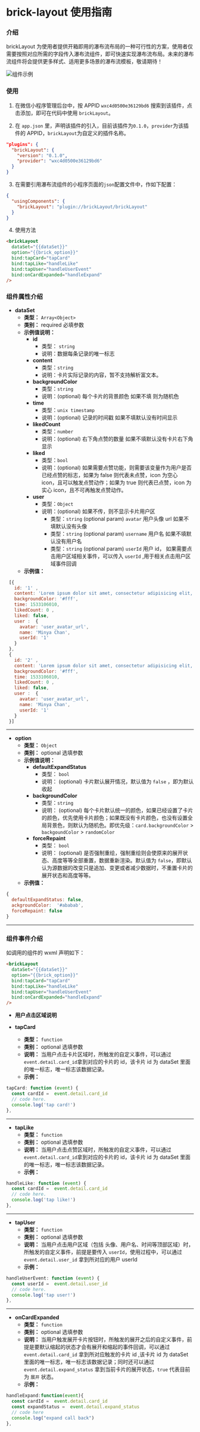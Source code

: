 # brick-layout 使用指南
### 介绍
  brickLayout 为使用者提供开箱即用的瀑布流布局的一种可行性的方案，使用者仅需要按照对应所需的字段传入瀑布流组件，即可快速实现瀑布流布局。未来的瀑布流组件将会提供更多样式、适用更多场景的瀑布流模板，敬请期待！

  ![组件示例]('brickLayout/demo.png')

### 使用
1. 在微信小程序管理后台中，按 APPID `wxc4d0500e36129bd6` 搜索到该插件，点击添加，即可在代码中使用 `brickLayout`。

2. 在 `app.json` 里，声明该插件的引入，目前该插件为`0.1.0`，`provider`为该插件的 APPID，`brickLayout`为自定义的插件名称。
```json
"plugins": {
  "brickLayout": {
    "version": "0.1.0",
    "provider": "wxc4d0500e36129bd6"
  }
}
```

3. 在需要引用瀑布流组件的小程序页面的`json`配置文件中，作如下配置：
```json
{
  "usingComponents": {
    "brickLayout": "plugin://brickLayout/brickLayout"
  }
}
```

4. 使用方法
```html
<brickLayout 
  dataSet="{{dataSet}}"  
  option="{{brick_option}}" 
  bind:tapCard="tapCard" 
  bind:tapLike="handleLike" 
  bind:tapUser="handleUserEvent"
  bind:onCardExpanded="handleExpand"
/>
```

### 组件属性介绍
* **dataSet**
	* **类型：**  `Array<Object>`
	* **类别：** required 必填参数
	* **示例值说明：**
		* **id**  
			* 类型： `string`
			* 说明：数据每条记录的唯一标志
		* **content**  
			* 类型：`string`
			* 说明：卡片实际记录的内容，暂不支持解析富文本。
		* **backgroundColor** 
			* 类型：`string`
			* 说明：(optional) 每个卡片的背景颜色 如果不填 则为随机色
		* **time** 
			* 类型：`unix timestamp`
			* 说明：(optional) 记录的时间戳 如果不填默认没有时间显示
		* **likedCount** 
			* 类型：`number`
			* 说明：(optional) 右下角点赞的数量 如果不填默认没有卡片右下角显示
		* **liked** 
			* 类型：`bool`
			* 说明：(optional) 如果需要点赞功能，则需要该变量作为用户是否已经点赞的标志，如果为 false 则代表未点赞，icon 为空心 icon，且可以触发点赞动作；如果为 true 则代表已点赞，icon 为实心 icon，且不可再触发点赞动作。
		* **user** 
			* 类型：`Object`
			* 说明：(optional) 如果不传，则不显示卡片用户区
				* 类型：`string`  (optional param) `avatar` 用户头像 url 如果不填默认没有头像
				* 类型：`string`  (optional param) `username` 用户名 如果不填默认没有用户名
				* 类型：`string`  (optional param) `userId` 用户 id， 如果需要点击用户区域相关事件，可以传入 `userId` ,用于相关点击用户区域事件回调
	* **示例值：**

```js
 [{
   id: '1' ,
   content: 'Lorem ipsum dolor sit amet, consectetur adipisicing elit, sed do eiusmod tempor incididunt ut labore et dolore magna aliqua. ',
   backgroundColor: '#fff',
   time: 1533106010,
   likedCount: 0 ,
   liked: false,
   user :  {
     avatar: 'user_avatar_url',
     name: 'Minya Chan',
     userId: '1'
   }
 },
 {
   id: '2' ,
   content: 'Lorem ipsum dolor sit amet, consectetur adipisicing elit, sed do eiusmod tempor incididunt ut labore et dolore magna aliqua. ',
   backgroundColor: '#fff',
   time: 1533106010,
   likedCount: 0 ,
   liked: false,
   user :  {
     avatar: 'user_avatar_url',
     name: 'Minya Chan',
     userId: '1'
   }
 }]
```
---
* **option**
	* **类型：** `Object`
	* **类别：** optional 选填参数
	* **示例值说明：**
	    * **defaultExpandStatus**
		    * 类型： `bool`
		    * 说明： (optional) 卡片默认展开情况，默认值为 `false` ，即为默认收起
	    * **backgroundColor**
		    * 类型：`string`
		    * 说明： (optional) 每个卡片默认统一的颜色，如果已经设置了卡片的颜色，优先使用卡片颜色；如果既没有卡片颜色，也没有设置全局背景色，则默认为随机色。即优先级：`card.backgroundColor` > `backgoundColor` > `randomColor`
	    * **forceRepaint**
		    * 类型： `bool`
		    * 说明： (optional) 是否强制重绘，强制重绘则会使原来的展开状态、高度等等全部重置，数据重新渲染。默认值为 `false`，即默认认为源数据的改变只是追加、变更或者减少数据时，不重置卡片的展开状态和高度等等。
	*  **示例值：**
```js
{
  defaultExpandStatus: false,
  ackgroundColor:  '#ababab',
  forceRepaint: false
}
```
---
### 组件事件介绍
如调用的组件的 wxml 声明如下：
```html
<brickLayout 
  dataSet="{{dataSet}}"  
  option="{{brick_option}}" 
  bind:tapCard="tapCard" 
  bind:tapLike="handleLike" 
  bind:tapUser="handleUserEvent"
  bind:onCardExpanded="handleExpand"
/>
```

* **用户点击区域说明**

* **tapCard**
	* **类型：** `function`
	* **类别：** optional 选填参数
	* **说明：** 当用户点击卡片区域时，所触发的自定义事件，可以通过 `event.detail.card_id`拿到对应的卡片的 id，该卡片 id 为 dataSet 里面的唯一标志，唯一标志该数据记录。
	* **示例：**
```js
tapCard: function (event) {
  const cardId =  event.detail.card_id
  // code here.
  console.log('tap card!')
},
```

---
* **tapLike**
	* **类型：** `function`
	* **类别：** optional 选填参数
	* **说明：** 当用户点击点赞区域时，所触发的自定义事件，可以通过 `event.detail.card_id`拿到对应的卡片的 id，该卡片 id 为 dataSet 里面的唯一标志，唯一标志该数据记录。
	* **示例：**
```js
handleLike: function (event) {
  const cardId =  event.detail.card_id
  // code here.
  console.log('tap like!')
},
```

---
* **tapUser**
	* **类型：** `function`
	* **类别：** optional 选填参数
	* **说明：** 当用户点击用户区域（包括 头像、用户名、时间等顶部区域）时，所触发的自定义事件，前提是要传入 `userId`，使用过程中，可以通过 `event.detail.user_id` 拿到所对应的用户 userId
	* **示例：**
```js
handleUserEvent: function (event) {
  const userId =  event.detail.user_id
  // code here.
  console.log('tap user!')
},
```

---
* **onCardExpanded**
	* **类型：** `function`
	* **类别：** optional 选填参数
	* **说明：** 当用户触发展开卡片按钮时，所触发的展开之后的自定义事件，前提是要默认缩起的状态才会有展开和缩起的事件回调，可以通过 `event.detail.card_id` 拿到所对应触发的卡片 id ,该卡片 id 为 dataSet 里面的唯一标志，唯一标志该数据记录；同时还可以通过 `event.detail.expand_status` 拿到当前卡片的展开状态，`true` 代表目前为 `展开` 状态。
	* **示例：**
```js
handleExpand:function(event){
  const cardId =  event.detail.card_id
  const expandStatus =  event.detail.expand_status
  // code here
  console.log("expand call back")
},
```
